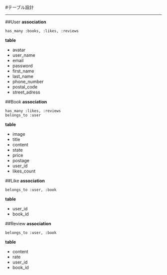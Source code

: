 #テーブル設計
***

##User
**association**
~~~
has_many :books, :likes, :reviews
~~~
**table**
- avatar
- user_name
- email
- password
- first_name
- last_name
- phone_number
- postal_code
- street_adress

##Book
**association**
~~~
has_many :likes, :reviews
belongs_to :user
~~~
**table**
- image
- title
- content
- state
- price
- postage
- user_id
- likes_count

##Like
**association**
~~~
belongs_to :user, :book
~~~
**table**
- user_id
- book_id

##Review
**association**
~~~
belongs_to :user, :book
~~~
**table**
- content
- rate
- user_id
- book_id

